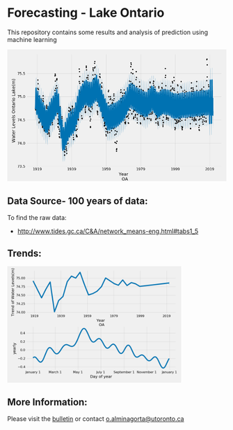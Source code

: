 # Forecasting - Lake Ontario
This repository contains some results and analysis of prediction using machine learning 

 ![](https://github.com/alminagorta/MachineLearning/blob/master/Figures/Time%20Series_WaterLevel_Ontario.png)

## Data Source- 100 years of data:
To find the raw data:
* http://www.tides.gc.ca/C&A/network_means-eng.html#tabs1_5

## Trends:

<img src="https://github.com/alminagorta/MachineLearning/blob/master/Figures/Trend_WaterLevel_Ontario.png" width=400/>

## More Information: 
Please visit the [bulletin] or contact o.alminagorta@utoronto.ca

[bulletin]: https://www.waterlevels.gc.ca/C&A/bulletin-eng.html
